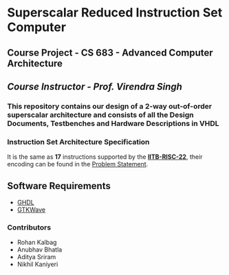 
# Superscalar Reduced Instruction Set Computer

## Course Project - CS 683 - Advanced Computer Architecture

## *Course Instructor - Prof. Virendra Singh*

### This repository contains our design of a 2-way out-of-order superscalar architecture and consists of all the Design Documents, Testbenches and Hardware Descriptions in **VHDL**

### Instruction Set Architecture Specification

It is the same as **17** instructions supported by the [**IITB-RISC-22**](https://github.com/rohankalbag/multicycle-risc), their encoding can be found in the [Problem Statement](https://github.com/rohankalbag/Multicycle-RISC-Microprocessor/blob/master/Documentation/Multicycle%20Problem%20Statement.pdf).

## Software Requirements

- [GHDL](https://github.com/ghdl/ghdl)
- [GTKWave](http://gtkwave.sourceforge.net/)

### Contributors

- Rohan Kalbag
- Anubhav Bhatla
- Aditya Sriram
- Nikhil Kaniyeri
